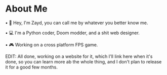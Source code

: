 # About Me

• 👋 Hey, I'm Zayd, you can call me by whatever you better know me.

• 💻 I'm a Python coder, Doom modder, and a shit web designer.

• 🎮 Working on a cross platform FPS game.

EDIT: All done, working on a website for it, which I'll link here when it's done, so you can learn more ab the whole thing, and I don't plan to release it for a good few months.

